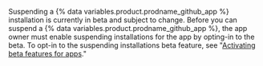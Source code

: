 Suspending a {% data variables.product.prodname_github_app %} installation is currently in beta and subject to change. Before you can suspend a {% data variables.product.prodname_github_app %}, the app owner must enable suspending installations for the app by opting-in to the beta. To opt-in to the suspending installations beta feature, see "[Activating beta features for apps](/developers/apps/activating-beta-features-for-apps)."
